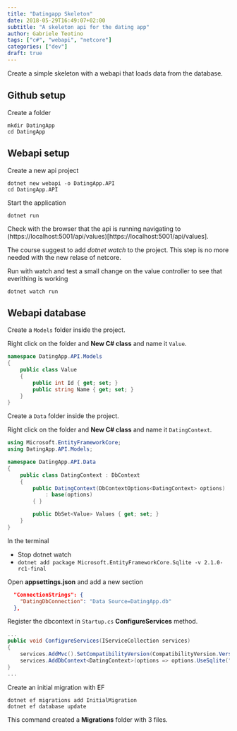 ```yaml
---
title: "Datingapp Skeleton"
date: 2018-05-29T16:49:07+02:00
subtitle: "A skeleton api for the dating app"
author: Gabriele Teotino
tags: ["c#", "webapi", "netcore"]
categories: ["dev"]
draft: true
---
```


Create a simple skeleton with a webapi that loads data from the database.

<!--more-->

## Github setup
Create a folder
```
mkdir DatingApp
cd DatingApp
```

## Webapi setup

Create a new api project
```
dotnet new webapi -o DatingApp.API
cd DatingApp.API
```

Start the application
```
dotnet run
```

Check with the browser that the api is running navigating to (https://localhost:5001/api/values)[https://localhost:5001/api/values].

The course suggest to add *dotnet watch* to the project. This step is no more needed with the new relase of netcore.

Run with watch and test a small change on the value controller to see that everithing is working
```
dotnet watch run
```

## Webapi database

Create a `Models` folder inside the project.

Right click on the folder and **New C# class** and name it `Value`.

```c#
namespace DatingApp.API.Models
{
    public class Value
    {
        public int Id { get; set; }
        public string Name { get; set; }
    }
}
```

Create a `Data` folder inside the project.

Right click on the folder and **New C# class** and name it `DatingContext`.

```c#
using Microsoft.EntityFrameworkCore;
using DatingApp.API.Models;

namespace DatingApp.API.Data
{
    public class DatingContext : DbContext
    {
        public DatingContext(DbContextOptions<DatingContext> options)
            : base(options)
        { }

        public DbSet<Value> Values { get; set; }
    }
}
```

In the terminal
- Stop dotnet watch
- `dotnet add package Microsoft.EntityFrameworkCore.Sqlite -v 2.1.0-rc1-final`


Open **appsettings.json** and add a new section

```json
  "ConnectionStrings": {
    "DatingDbConnection": "Data Source=DatingApp.db"
  },
```


Register the dbcontext in `Startup.cs` **ConfigureServices** method.

```c#
...
public void ConfigureServices(IServiceCollection services)
{
    services.AddMvc().SetCompatibilityVersion(CompatibilityVersion.Version_2_1);
    services.AddDbContext<DatingContext>(options => options.UseSqlite("connectionname"));
}
...
```

Create an initial migration with EF

```shell
dotnet ef migrations add InitialMigration
dotnet ef database update
```

This command created a **Migrations** folder with 3 files.
